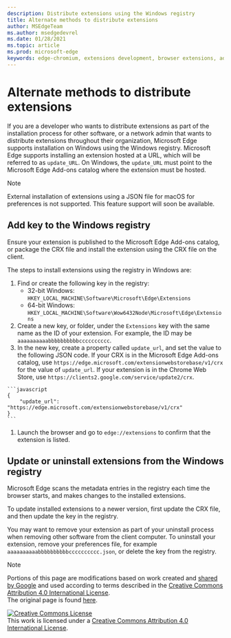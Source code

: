 ```yaml
---
description: Distribute extensions using the Windows registry
title: Alternate methods to distribute extensions
author: MSEdgeTeam
ms.author: msedgedevrel
ms.date: 01/28/2021
ms.topic: article
ms.prod: microsoft-edge
keywords: edge-chromium, extensions development, browser extensions, add-ons, partner center, developer
---
```


# Alternate methods to distribute extensions  

If you are a developer who wants to distribute extensions as part of the installation process for other software, or a network admin that wants to distribute extensions throughout their organization, Microsoft Edge supports installation on Windows using the Windows registry. Microsoft Edge supports installing an extension hosted at a URL, which will be referred to as `update_URL`.  On Windows, the `update_URL` must point to the Microsoft Edge Add-ons catalog where the extension must be hosted.  

> [!NOTE]
> External installation of extensions using a JSON file for macOS <!--and Linux--> for preferences is not supported.  This feature support will soon be available.

## Add key to the Windows registry  

Ensure your extension is published to the Microsoft Edge Add-ons catalog, or package the CRX file and install the extension using the CRX file on the client.  

The steps to install extensions using the registry in Windows are:  

1.   Find or create the following key in the registry:  
     *   32-bit Windows:  `HKEY_LOCAL_MACHINE\Software\Microsoft\Edge\Extensions`  
     *   64-bit Windows:  `HKEY_LOCAL_MACHINE\Software\Wow6432Node\Microsoft\Edge\Extensions`  
1.   Create a new key, or folder, under the `Extensions` key with the same name as the ID of your extension. For example, the ID may be `aaaaaaaaaabbbbbbbbbbcccccccccc`.  
1.   In the new key, create a property called `update_url`, and set the value to the following JSON code. If your CRX is in the Microsoft Edge Add-ons catalog, use `https://edge.microsoft.com/extensionwebstorebase/v1/crx` for the value of `update_url`. If your extension is in the Chrome Web Store, use `https://clients2.google.com/service/update2/crx`.  
    
    ```javascript
    {
        "update_url": "https://edge.microsoft.com/extensionwebstorebase/v1/crx"
    }
    ```  

1.   Launch the browser and go to `edge://extensions` to confirm that the extension is listed.  

## Update or uninstall extensions from the Windows registry  

Microsoft Edge scans the metadata entries in the registry each time the browser starts, and makes changes to the installed extensions.   

To update installed extensions to a newer version, first update the CRX file, and then update the key in the registry.  

You may want to remove your extension as part of your uninstall process when removing other software from the client computer. To uninstall your extension, remove your preferences file, for example `aaaaaaaaaabbbbbbbbbbcccccccccc.json`, or delete the key from the registry.  

<!-- image links -->  

<!-- links -->  

> [!NOTE]
> Portions of this page are modifications based on work created and [shared by Google][GoogleSitePolicies] and used according to terms described in the [Creative Commons Attribution 4.0 International License][CCA4IL].  
> The original page is found [here](https://developer.chrome.com/apps/external_extensions).  

[![Creative Commons License][CCby4Image]][CCA4IL]  
This work is licensed under a [Creative Commons Attribution 4.0 International License][CCA4IL].  

[CCA4IL]: https://creativecommons.org/licenses/by/4.0  
[CCby4Image]: https://i.creativecommons.org/l/by/4.0/88x31.png  
[GoogleSitePolicies]: https://developers.google.com/terms/site-policies
